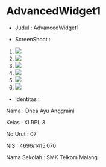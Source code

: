 # AdvancedWidget1

- Judul : AdvancedWidget1

- ScreenShoot :

1. <img src="https://github.com/Dheaayuang/AdvancedWidget1/blob/master/07_Dhea%20Ayu%20Anggraini(1).png">

2. <img src="https://github.com/Dheaayuang/AdvancedWidget1/blob/master/07_Dhea%20Ayu%20Anggraini(2).png">

3. <img src="https://github.com/Dheaayuang/AdvancedWidget1/blob/master/07_Dhea%20Ayu%20Anggraini(3).png">

4. <img src="https://github.com/Dheaayuang/AdvancedWidget1/blob/master/07_Dhea%20Ayu%20Anggraini(4).png">

5. <img src="https://github.com/Dheaayuang/AdvancedWidget1/blob/master/07_Dhea%20Ayu%20Anggraini(5).png">

6. <img src="https://github.com/Dheaayuang/AdvancedWidget1/blob/master/07_Dhea%20Ayu%20Anggraini(6).png">

- Identitas :

Nama : Dhea Ayu Anggraini

Kelas : XI RPL 3

No Urut : 07

NIS : 4696/1415.070

Nama Sekolah : SMK Telkom Malang
